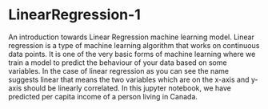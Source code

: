 # LinearRegression-1
An introduction towards Linear Regression machine learning model.
Linear regression is a type of machine learning algorithm that works on continuous data points.
It is one of the very basic forms of machine learning where we train a model to predict the behaviour of your data based on some variables. 
In the case of linear regression as you can see the name suggests linear that means the two variables which are on the x-axis and y-axis should be linearly correlated.
In this jupyter notebook, we have predicted per capita income of a person living in Canada.
